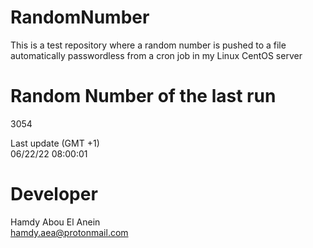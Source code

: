 # RandomNumber    
This is a test repository where a random number is pushed to a file automatically passwordless from a cron job in my Linux CentOS server    
# Random Number of the last run   
3054
      
Last update (GMT +1)    
06/22/22 08:00:01
# Developer    
Hamdy Abou El Anein   
hamdy.aea@protonmail.com
